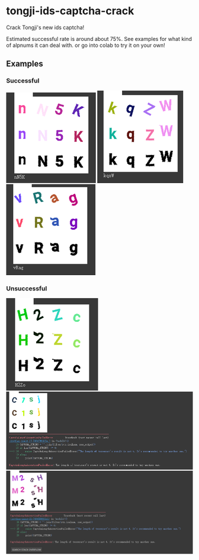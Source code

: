 # tongji-ids-captcha-crack

Crack Tongji's new ids captcha!

Estimated successful rate is around about 75%. See examples for what kind of alpnums it can deal with. or go into colab to try it on your own!

## Examples

### Successful

![](./example_imgs/1_1.png)
![](./example_imgs/1_2.png)
![](./example_imgs/1_3.png)

### Unsuccessful

![](./example_imgs/2_1.png)
![](./example_imgs/3_1.png)
![](./example_imgs/3_2.png)

